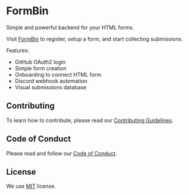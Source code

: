 # FormBin

Simple and powerful backend for your HTML forms.

Visit [FormBin](https://formbin.net) to register, setup a form, and start collecting submissions.

Features:

- GitHub OAuth2 login
- Simple form creation
- Onboarding to connect HTML form
- Discord webhook automation
- Visual submissions database

## Contributing

To learn how to contribute, please read our [Contributing Guidelines](./CONTRIBUTING.md).

## Code of Conduct

Please read and follow our [Code of Conduct](./CODE_OF_CONDUCT.md).

## License

We use [MIT](./LICENSE) license.
